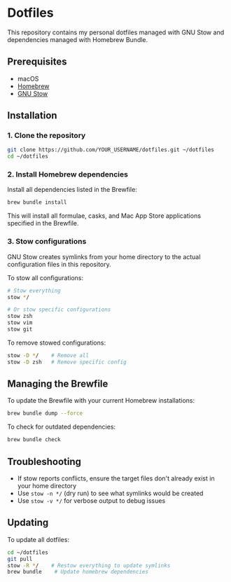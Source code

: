 # Dotfiles

This repository contains my personal dotfiles managed with GNU Stow and dependencies managed with Homebrew Bundle.

## Prerequisites

- macOS
- [Homebrew](https://brew.sh)
- [GNU Stow](https://www.gnu.org/software/stow/)

## Installation

### 1. Clone the repository

```bash
git clone https://github.com/YOUR_USERNAME/dotfiles.git ~/dotfiles
cd ~/dotfiles
```

### 2. Install Homebrew dependencies

Install all dependencies listed in the Brewfile:

```bash
brew bundle install
```

This will install all formulae, casks, and Mac App Store applications specified in the Brewfile.

### 3. Stow configurations

GNU Stow creates symlinks from your home directory to the actual configuration files in this repository.

To stow all configurations:

```bash
# Stow everything
stow */

# Or stow specific configurations
stow zsh
stow vim
stow git
```

To remove stowed configurations:

```bash
stow -D */    # Remove all
stow -D zsh   # Remove specific config
```

## Managing the Brewfile

To update the Brewfile with your current Homebrew installations:

```bash
brew bundle dump --force
```

To check for outdated dependencies:

```bash
brew bundle check
```

## Troubleshooting

- If stow reports conflicts, ensure the target files don't already exist in your home directory
- Use `stow -n */` (dry run) to see what symlinks would be created
- Use `stow -v */` for verbose output to debug issues

## Updating

To update all dotfiles:

```bash
cd ~/dotfiles
git pull
stow -R */    # Restow everything to update symlinks
brew bundle    # Update homebrew dependencies
```

